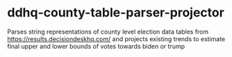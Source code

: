 # ddhq-county-table-parser-projector
Parses string representations of county level election data tables from https://results.decisiondeskhq.com/ and projects existing trends to estimate final upper and lower bounds of votes towards biden or trump
